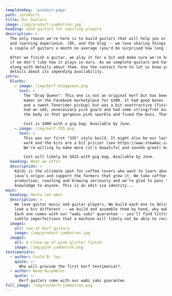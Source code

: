```yaml
---
templateKey: 'product-page'
path: /products
title: Our Guitars
image: /img/product-jumbotron.jpg
heading: Good guitars for aspiring players
description: >-
  The only reason we're here is to build guitars that will help you or whoever you are buying for have a great playing
  and learning experience. (Oh, and the blog -- we love sharing things we learn. Please check it out.) We probably complete
  a couple of guitars a month on average (you'd be surprised how long it takes, we'll talk about that in the blog, too.)

  After we finish a guitar, we play it for a bit and make sure we're happy with it. We're not going to put it in your hands
  if we don't like how it plays in ours. As we complete guitars and have them in their break-in period, we'll post them below
  along with details about them. Use the contact form to let us know you are interested in one of them and we'll share more
  details about its impending availability.
intro:
  blurbs:
    - image: /img/kerf-dragqueen.png
      text: >
        The "Drag Queen": This one is not an original kerf but has been given the kerf treatment. We bought it from a
        maker on the Facebook marketplace for $300. It had good bones (Fender licensed neck and tuners, brass saddles, 
        and a sweet Tonerider pickup) but was a bit unattractive (finish already chipping, ferrules were not in line,
        had an odd, unnecessary pick guard and had some string/fret buzz). We took it apart, stripped and refinished
        the body in that gorgeous pink sparkle and fixed the buzz. That finish cost about $50 (pink, pink glitter and 2k clear).

        Cost is $400 with a gig bag. Available by June.
    - image: /img/kerf-335.png
      text: >
        This was our first "335" style build. It might also be our last, as finishing these is a lot of
        work and the kits are a bit pricier (see https://www.stewmac.com/kits-and-projects/instrument-kits/electric-guitar-kits/335-style-electric-guitar-kit.html). So if you like this style, grab it, as it may be the only kerf like this ever made.
        We're willing to make more (it's beautiful and sounds great) but it will definitely depend on interest as we have some lovely LP and Tele style guitars coming that are less expensive.

        Cost will likely be $425 with gig bag. Available by June.
  heading: What we offer
  description: >
    Kaldi is the ultimate spot for coffee lovers who want to learn about their
    java’s origin and support the farmers that grew it. We take coffee
    production, roasting and brewing seriously and we’re glad to pass that
    knowledge to anyone. This is an edit via identity...
main:
  heading: Hecho con amor
  description: >
    We love guitar music and guitar players. We build each one to deliver a good playing experience. We want them to 
    look a bit different -- we build and assemble them by hand, why make them look like something you can buy elsewhere? 
    Each one comes with our "wabi sabi" guarantee -- you'll find little reminders that this was made by a human,
    subtle imperfections that a machine will likely not be able to recreate.
  image1:
    alt: row of kerf guitars
    image: /img/product-jumbotron.jpg
  image2:
    alt: A close-up of pink glitter finish
    image: /img/pink-jumbotron.png
testimonials:
  - author: Could B. You
    quote: >-
      Who will provide the first kerf testimonial?.
  - author: Hand Assembler
    quote: >-
      Kerf guitars come with our wabi sabi guarantee
full_image: /img/nutwork-jumbotron.png
---
```

